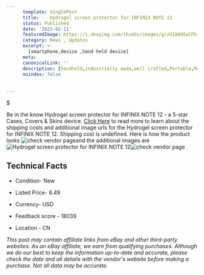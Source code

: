 ```yaml
---
      template: SinglePost
      title: -- Hydrogel screen protector for INFINIX NOTE 12
      status: Published
      date: '2023-02-11'
      featuredImage: https://i.ebayimg.com/thumbs/images/g/zUIAAOSwCFhj4nOH/s-l225.jpg
      category: News , Updates
      excerpt: >-
        [smartphone,device ,hand held device]
      meta:
      canonicalLink: ''
      description: [handheld,industrially made,well crafted,Portable,Mobile,Compact,Convenient,Lightweight,Maneuverable,Man-portable,Miniature,Carriable,Hand-held,Light,Holdable,Transportable,Mobile device,Pocket-sized,On-the-go,Wireless,Cordless,Compact size,Convenient size, smartphone,device ,hand held device]
      noindex: false
      
        
---
```

$

Be in the know Hydrogel screen protector for INFINIX NOTE 12 - a 5-star Cases, Covers & Skins device. [Click Here](https://www.ebay.com/itm/325528304833?hash=item4bcaffbcc1%3Ag%3AzUIAAOSwCFhj4nOH&mkevt=1&mkcid=1&mkrid=711-53200-19255-0&campid=%253CePNCampaignId%253E&customid=%253CreferenceId%253E&toolid=10049) to read more to learn about the shipping costs and additional image urls for the Hydrogel screen protector for INFINIX NOTE 12. Shipping cost is undefined. Here is how the product looks ![check vendor page](https://i.ebayimg.com/thumbs/images/g/zUIAAOSwCFhj4nOH/s-l225.jpg)and the additional images are![Hydrogel screen protector for INFINIX NOTE 12](https://i.ebayimg.com/images/g/zUIAAOSwCFhj4nOH/s-l960.jpg)![check vendor page](https://origin-galleryplus.ebayimg.com/ws/web/325528304833_2_0_1/225x225.jpg,https://origin-galleryplus.ebayimg.com/ws/web/325528304833_3_0_1/225x225.jpg,https://origin-galleryplus.ebayimg.com/ws/web/325528304833_4_0_1/225x225.jpg,https://origin-galleryplus.ebayimg.com/ws/web/325528304833_5_0_1/225x225.jpg,https://origin-galleryplus.ebayimg.com/ws/web/325528304833_6_0_1/225x225.jpg,https://origin-galleryplus.ebayimg.com/ws/web/325528304833_7_0_1/225x225.jpg,https://origin-galleryplus.ebayimg.com/ws/web/325528304833_8_0_1/225x225.jpg,https://origin-galleryplus.ebayimg.com/ws/web/325528304833_9_0_1/225x225.jpg)



 ## Technical Facts 



     
      

 - Condition- New 


      

 - Listed Price- 6.49 


      

 - Currency- USD 


      

 - Feedback score - 18039 


      

 - Location - CN 


      
      

 *_This post may contain affiliate links from eBay and other third-party websites. As an eBay affiliate, we earn from qualifying purchases. Although we do our best to keep the information up-to-date and accurate, please check the date and all details with the vendor's website before making a purchase. Not all data may be accurate._*






